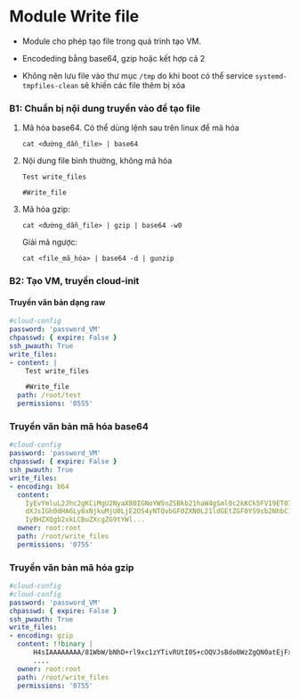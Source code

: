 # Module Write file

- Module cho phép tạo file trong quá trình tạo VM.

- Encodeding bằng base64, gzip hoặc kết hợp cả 2

- Không nên lưu file vào thư mục `/tmp` do khi boot có thể service `systemd-tmpfiles-clean` sẽ khiến các file thêm bị xóa

### B1: Chuẩn bị nội dung truyền vào để tạo file

1. Mã hóa base64. Có thể dùng lệnh sau trên linux để mã hóa
    ```
    cat <đường_dẫn_file> | base64
    ```

2. Nội dung file bình thường, không mã hóa
    ```
    Test write_files

    #Write_file
    ```

3. Mã hóa gzip:
    ```
    cat <đường_dẫn_file> | gzip | base64 -w0 
    ```
    Giải mã ngược:
    ```
    cat <file_mã_hóa> | base64 -d | gunzip
    ```

### B2: Tạo VM, truyền cloud-init

#### Truyền văn bản dạng raw

```yaml
#cloud-config
password: 'password_VM'
chpasswd: { expire: False }
ssh_pwauth: True
write_files:
- content: |
    Test write_files

    #Write_file
  path: /root/test
  permissions: '0555'
```

### Truyền văn bản mã hóa base64

```yaml
#cloud-config
password: 'password_VM'
chpasswd: { expire: False }
ssh_pwauth: True
write_files:
- encoding: b64
  content: 
    IyEvYmluL2Jhc2gKCiMgU2NyaXB0IGNoYW5nZSBkb21haW4gSml0c2kKCk5FV19ET01BSU49JChj
    dXJsIGh0dHA6Ly8xNjkuMjU0LjE2OS4yNTQvbGF0ZXN0L21ldGEtZGF0YS9sb2NhbC1pcHY0KQoK
    IyBHZXQgb2xkLCBuZXcgZG9tYWl...
  owner: root:root
  path: /root/write_files
  permissions: '0755'
```


### Truyền văn bản mã hóa gzip

```yaml
#cloud-config
#cloud-config
password: 'password_VM'
chpasswd: { expire: False }
ssh_pwauth: True
write_files:
- encoding: gzip
  content: !!binary |
      H4sIAAAAAAAA/81WbW/bNhD+rl9xc1zYTivRUtI0S+cOQVJsBdo0WzZgQN0atEjFxCRKJSk7QdL/viMl2XLipGn2gimBTB3vnrvjHR9y6zsyFZJMqZ55W3B8CIpLvoCCar3IFUPZEZWz4z/gZEblzzmFozQvGfzGaebh5E/cgJBJDtml/pxOVJ6bibNlQCUDRieUZUL2q2k3rucHKx95ymrhJBx1+zE1QEqtSJrHNCVMKB4bZ0p0rERhNNHclEVgLgxcw7niReV+hF9xacBn0Bv1wE8if9AGjx4J7qYtxp0ORPFIaDTchIklqDBFASovDYdzXOj9wP2hgeYMfAk9olVMrjQJtnEA2+P+h0/
      ....
  owner: root:root
  path: /root/write_files
  permissions: '0755'
```